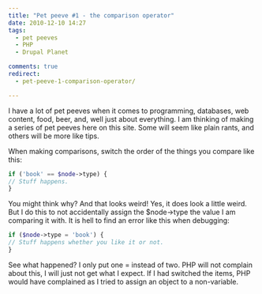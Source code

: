 ```yaml
---
title: "Pet peeve #1 - the comparison operator"
date: 2010-12-10 14:27
tags:
  - pet peeves
  - PHP
  - Drupal Planet

comments: true
redirect:
  - pet-peeve-1-comparison-operator/

---
```

I have a lot of pet peeves when it comes to programming, databases, web content, food, beer, and, well just about everything. I am thinking of making a series of pet peeves here on this site. Some will seem like plain rants, and others will be more like tips.

When making comparisons, switch the order of the things you compare like this:
``` php
if ('book' == $node->type) {
// Stuff happens.
}
```
You might think why? And that looks weird! Yes, it does look a little weird. But I do this to not accidentally assign the $node->type the value I am comparing it with. It is hell to find an error like this when debugging:
``` php
if ($node->type = 'book') {
// Stuff happens whether you like it or not.
}
```
See what happened? I only put one = instead of two. PHP will not complain about this, I will just not get what I expect. If I had switched the items, PHP would have complained as I tried to assign an object to a non-variable.
